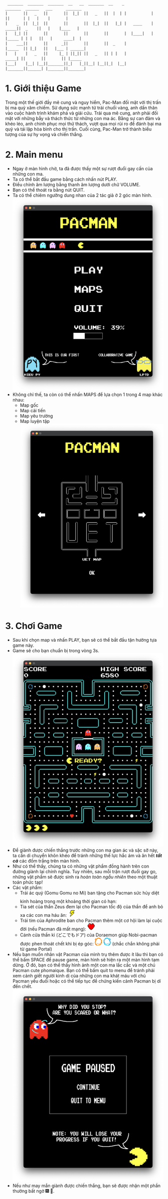 ```
 _______  _______  _______  __   __  _______  __    _             _______  ______   ___      _______ 
|       ||   _   ||       ||  |_|  ||   _   ||  |  | |           |       ||      | |   |    |       |
|    _  ||  |_|  ||       ||       ||  |_|  ||   |_| |   ____    |  _____||  _    ||   |    |____   |
|   |_| ||       ||       ||       ||       ||       |  |____|   | |_____ | | |   ||   |     ____|  |
|    ___||       ||      _||       ||       ||  _    |           |_____  || |_|   ||   |___ | ______|
|   |    |   _   ||     |_ | ||_|| ||   _   || | |   |            _____| ||       ||       || |_____ 
|___|    |__| |__||_______||_|   |_||__| |__||_|  |__|           |_______||______| |_______||_______|
```
# 1. Giới thiệu Game
Trong một thế giới đầy mê cung và nguy hiểm, Pac-Man đối mặt với thị trấn bị ma quỷ xâm chiếm. Sử dụng sức mạnh từ trái chuối vàng, anh dấn thân vào cuộc hành trình khám phá và giải cứu. Trải qua mê cung, anh phải đối mặt với những bẫy và thách thức từ những con ma ác. Bằng sự can đảm và khéo léo, anh chinh phục mọi thử thách, vượt qua mọi rủi ro để đánh bại ma quỷ và tái lập hòa bình cho thị trấn. Cuối cùng, Pac-Man trở thành biểu tượng của sự hy vọng và chiến thắng.

# 2. Main menu
- Ngay ở màn hình chờ, ta đã được thấy một sự rượt đuổi gay cấn của những con ma.
- Ta có thể bẳt đầu game bằng cách nhấn nút PLAY.
- Điều chỉnh âm lượng bằng thanh âm lượng dưới chữ VOLUME.
- Bạn có thể thoát ra bằng nút QUIT.
- Ta có thể chiêm ngưỡng dung nhan của 2 tác giả ở 2 góc màn hình.
![](assets/MainMenuPreview.png)
- Không chỉ thế, ta còn có thể nhấn MAPS để lựa chọn 1 trong 4 map khác nhau:
  - Map gốc
  - Map cải tiến
  - Map yêu trường
  - Map luyện tập
![](assets/MapPreview.png)
# 3. Chơi Game
- Sau khi chọn map và nhấn PLAY, bạn sẽ có thể bắt đầu tận hưởng tựa game này.
- Game sẽ cho bạn chuẩn bị trong vòng 3s.
![](assets/InGame.png)
- Để giành được chiến thắng trước những con ma gian ác và sặc sỡ này, ta cần di chuyển khôn khéo để tránh những thế lực hắc ám và ăn hết ***tất cả*** các đốm trắng trên màn hình.
- Như có thể thấy, chúng ta có những vật phẩm đồng hành trên con đường giành lại chính nghĩa. Tuy nhiên, sau mỗi trận rượt đuổi gay go, những vật phẩm sẽ được sinh ra *hoàn toàn ngẫu nhiên* theo một thuật toán phức tạp!
- Các vật phẩm:
  - Trái ác quỷ (Gomu Gomu no Mi) ban tặng cho Pacman sức hủy diệt kinh hoàng trong một khoảng thời gian có hạn: ![](assets/Powerup.png)
  - Tia sét của thần Zeus đem lại cho Pacman tốc độ của thần để anh bỏ xa các con ma háu ăn: ![](assets/Lightning.png)
  - Trái tim của Aphrodite ban cho Pacman thêm một cơ hội làm lại cuộc đời (nếu Pacman đã mất mạng): ![](assets/Heart.png)
  - Cánh cửa thần kì (どこでもドア) của Doraemon giúp Nobi-pacman được phen thoát chết khi bị ép góc: ![](assets/Portal2.png)  ![](assets/Portal1.png) (chắc chắn không phải từ game Portal)
- Nếu bạn muốn nhân vật Pacman của mình trụ thêm được ít lâu thì bạn có thể bấm SPACE để pause game, màn hình sẽ hiện ra một màn hình tạm dừng. Ở đó, bạn có thể thấy hình ảnh một con ma lấc cấc và một chú Pacman cute phomaique. Bạn có thể bấm quit to menu để tránh phải xem cảnh giết người kinh dị của những con ma khát máu với chú Pacman yếu đuối hoặc có thể tiếp tục để chứng kiến cảnh Pacman bị dí đến chết.
![](assets/PauseGamePreview.png)
- Nếu như may mắn giành được chiến thắng, bạn sẽ được nhận một phần thưởng bất ngờ 🎆 🎇.
